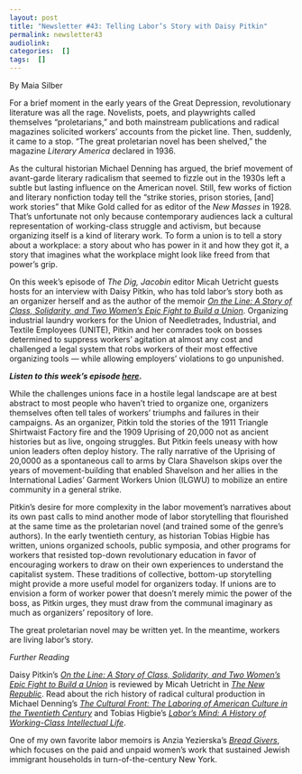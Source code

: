 ```yaml
---
layout: post
title: "Newsletter #43: Telling Labor’s Story with Daisy Pitkin"
permalink: newsletter43
audiolink: 
categories:  []
tags:  []
---
```

By Maia Silber

For a brief moment in the early years of the Great Depression, revolutionary literature was all the rage. Novelists, poets, and playwrights called themselves “proletarians,” and both mainstream publications and radical magazines solicited workers’ accounts from the picket line. Then, suddenly, it came to a stop. “The great proletarian novel has been shelved,” the magazine *Literary America* declared in 1936.

As the cultural historian Michael Denning has argued, the brief movement of avant-garde literary radicalism that seemed to fizzle out in the 1930s left a subtle but lasting influence on the American novel. Still, few works of fiction and literary nonfiction today tell the “strike stories, prison stories, [and] work stories” that Mike Gold called for as editor of the *New Masses* in 1928. That’s unfortunate not only because contemporary audiences lack a cultural representation of working-class struggle and activism, but because organizing itself is a kind of literary work. To form a union is to tell a story about a workplace: a story about who has power in it and how they got it, a story that imagines what the workplace might look like freed from that power’s grip. 

On this week’s episode of *The Dig, Jacobin* editor Micah Uetricht guests hosts for an interview with Daisy Pitkin, who has told labor’s story both as an organizer herself and as the author of the memoir *[On the Line: A Story of Class, Solidarity, and Two Women’s Epic Fight to Build a Union](https://www.workman.com/products/on-the-line/hardback)*. Organizing industrial laundry workers for the Union of Needletrades, Industrial, and Textile Employees (UNITE), Pitkin and her comrades took on bosses determined to suppress workers’ agitation at almost any cost and challenged a legal system that robs workers of their most effective organizing tools — while allowing employers’ violations to go unpunished. 

***Listen to this week’s episode [here](https://thedigradio.com/podcast/on-the-line-w-daisy-pitkin).***

While the challenges unions face in a hostile legal landscape are at best abstract to most people who haven’t tried to organize one, organizers themselves often tell tales of workers’ triumphs and failures in their campaigns. As an organizer, Pitkin told the stories of the 1911 Triangle Shirtwaist Factory fire and the 1909 Uprising of 20,000 not as ancient histories but as live, ongoing struggles. But Pitkin feels uneasy with how union leaders often deploy history. The rally narrative of the Uprising of 20,0000 as a spontaneous call to arms by Clara Shavelson skips over the years of movement-building that enabled Shavelson and her allies in the International Ladies’ Garment Workers Union (ILGWU) to mobilize an entire community in a general strike. 

Pitkin’s desire for more complexity in the labor movement’s narratives about its own past calls to mind another mode of labor storytelling that flourished at the same time as the proletarian novel (and trained some of the genre’s authors). In the early twentieth century, as historian Tobias Higbie has written, unions organized schools, public symposia, and other programs for workers that resisted top-down revolutionary education in favor of encouraging workers to draw on their own experiences to understand the capitalist system. These traditions of collective, bottom-up storytelling might provide a more useful model for organizers today. If unions are to envision a form of worker power that doesn’t merely mimic the power of the boss, as Pitkin urges, they must draw from the communal imaginary as much as organizers’ repository of lore. 

The great proletarian novel may be written yet. In the meantime, workers are living labor’s story. 


*Further Reading*

Daisy Pitkin’s *[On the Line: A Story of Class, Solidarity, and Two Women’s Epic Fight to Build a Union](https://www.workman.com/products/on-the-line/hardback)* is reviewed by Micah Uetricht in *[The New Republic](https://newrepublic.com/article/167279/tragedy-triumph-organizing-campaign-daisy-pitkin-book-review)*. Read about the rich history of radical cultural production in Michael Denning’s *[The Cultural Front: The Laboring of American Culture in the Twentieth Century](https://www.versobooks.com/books/523-523-the-cultural-front)* and Tobias Higbie’s *[Labor’s Mind: A History of Working-Class Intellectual Life](https://www.press.uillinois.edu/books/?id=p084027)*.  

One of my own favorite labor memoirs is Anzia Yezierska’s *[Bread Givers](https://www.perseabooks.com/bread-givers)*, which focuses on the paid and unpaid women’s work that sustained Jewish immigrant households in turn-of-the-century New York. 
